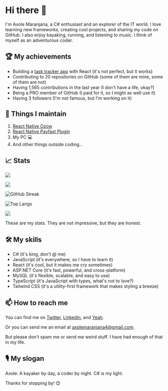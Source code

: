 # Hi there 👋

I'm Axole Maranjana, a C# enthusiast and an explorer of the IT world. I love learning new frameworks, creating cool projects, and sharing my code on GitHub. I also enjoy kayaking, running, and listening to music. I think of myself as an adventurous coder.

## 🏆 My achievements

- Building a [task tracker app](https://github.com/Axolem/task-tracker) with React (it's not perfect, but it works)
- Contributing to 20 repositories on GitHub (some of them are mine, some of them are not)
- Having 1,565 contributions in the last year (I don't have a life, okay?)
- Being a PRO member of GitHub (I paid for it, so I might as well use it)
- Having 3 followers (I'm not famous, but I'm working on it)

## 🚀 Things I maintain
1. [React Native Ozow](https://www.npmjs.com/package/react-native-ozow)
2. [React Native Payfast Plugin](https://www.npmjs.com/package/react-native-payfast-plugin)
3. My PC 💻
4. And other things outside coding...

## 📈 Stats
<div style="display:'flex'; flex-direction:'row';">
        
![](https://github-readme-stats.vercel.app/api?&username=Axolem&show_icons=true&theme=dark&include_all_commits=true&count_private=true)

![](https://github-readme-stats.vercel.app/api/top-langs/?username=Axolem&layout=compact&langs_count=16&theme=dark)

![GitHub Streak](https://github-readme-streak-stats.herokuapp.com/?user=Axolem&theme=radical)
</div>

<div style="display:'flex'; flex-direction:'row';">
        
![Top Langs](https://github-readme-stats.vercel.app/api/top-langs/?username=Axolem&layout=compact&theme=radical)
        
</div>   

<img src="https://stats.quine.sh/axolem/dependencies?theme=dark"/>

These are my stats. They are not impressive, but they are honest.


## 🛠️ My skills

- C# (it's king, don't @ me)
- JavaScript (it's everywhere, so I have to learn it)
- React (it's cool, but it makes me cry sometimes)
- ASP.NET Core (it's fast, powerful, and cross-platform)
- MySQL (it's flexible, scalable, and easy to use)
- TypeScript (it's JavaScript with types, what's not to love?)
- Tailwind CSS (it's a utility-first framework that makes styling a breeze)


## 📫 How to reach me

You can find me on [Twitter](https://twitter.com/axole_ma), [LinkedIn](https://www.linkedin.com/in/axole-maranjana-8a0a1a1b9/), and [Yeah]().

Or you can send me an email at axolemaranjana4@gmail.com.

But please don't spam me or send me weird stuff. I have had enough of that in my life.

## 🎙️ My slogan

Axole: A kayaker by day, a coder by night. C# is my light.

Thanks for stopping by! 😊
